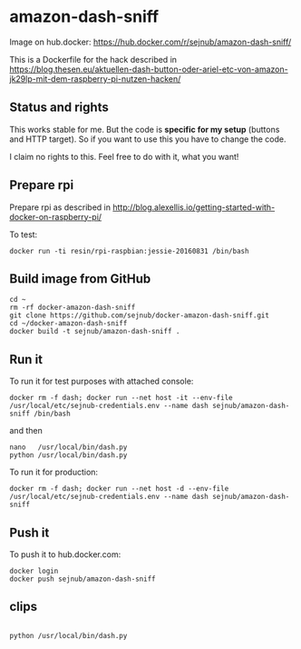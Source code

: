 # amazon-dash-sniff

Image on hub.docker: https://hub.docker.com/r/sejnub/amazon-dash-sniff/

This is a Dockerfile for the hack described in https://blog.thesen.eu/aktuellen-dash-button-oder-ariel-etc-von-amazon-jk29lp-mit-dem-raspberry-pi-nutzen-hacken/


## Status and rights
This works stable for me. But the code is **specific for my setup** (buttons and HTTP target). 
So if you want to use this you have to change the code. 

I claim no rights to this. Feel free to do with it, what you want!


## Prepare rpi
Prepare rpi as described in http://blog.alexellis.io/getting-started-with-docker-on-raspberry-pi/

To test: 
```
docker run -ti resin/rpi-raspbian:jessie-20160831 /bin/bash
```

## Build image from GitHub

```
cd ~
rm -rf docker-amazon-dash-sniff
git clone https://github.com/sejnub/docker-amazon-dash-sniff.git
cd ~/docker-amazon-dash-sniff 
docker build -t sejnub/amazon-dash-sniff .
```

## Run it

To run it for test purposes with attached console:
```
docker rm -f dash; docker run --net host -it --env-file /usr/local/etc/sejnub-credentials.env --name dash sejnub/amazon-dash-sniff /bin/bash
```
and then
````
nano   /usr/local/bin/dash.py
python /usr/local/bin/dash.py
````


To run it for production:
```
docker rm -f dash; docker run --net host -d --env-file /usr/local/etc/sejnub-credentials.env --name dash sejnub/amazon-dash-sniff
```

## Push it

To push it to hub.docker.com:
```
docker login
docker push sejnub/amazon-dash-sniff
```

## clips

```

python /usr/local/bin/dash.py

```
